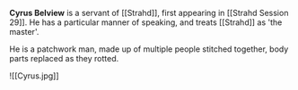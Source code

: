 **Cyrus Belview** is a servant of [[Strahd]], first appearing in [[Strahd Session 29]]. He has a particular manner of speaking, and treats [[Strahd]] as 'the master'. 

He is a patchwork man, made up of multiple people stitched together, body parts replaced as they rotted.

![[Cyrus.jpg]]